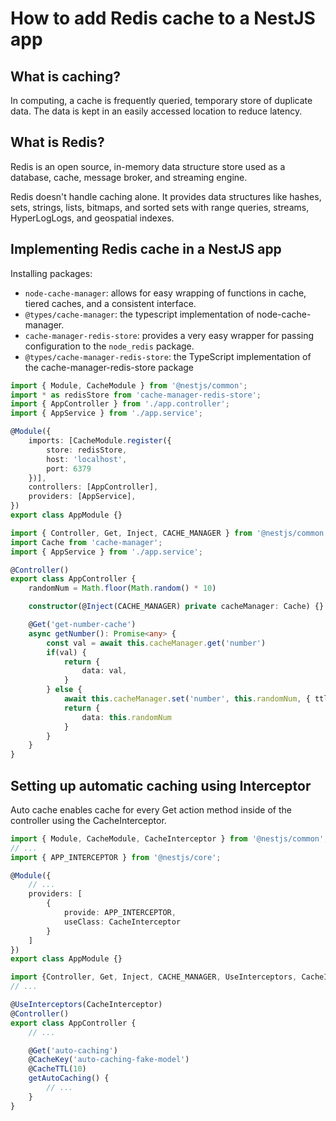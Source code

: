 # How to add Redis cache to a NestJS app

## What is caching?
In computing, a cache is frequently queried, temporary store of duplicate data. The data is kept in an easily accessed location to reduce latency.

## What is Redis?
Redis is an open source, in-memory data structure store used as a database, cache, message broker, and streaming engine.

Redis doesn't handle caching alone. It provides data structures like hashes, sets, strings, lists, bitmaps, and sorted sets with range queries, streams, HyperLogLogs, and geospatial indexes.

## Implementing Redis cache in a NestJS app
Installing packages:
- `node-cache-manager`: allows for easy wrapping of functions in cache, tiered caches, and a consistent interface.
- `@types/cache-manager`: the typescript implementation of node-cache-manager.
- `cache-manager-redis-store`: provides a very easy wrapper for passing configuration to the `node_redis` package. 
- `@types/cache-manager-redis-store`: the TypeScript implementation of the cache-manager-redis-store package

```typescript
import { Module, CacheModule } from '@nestjs/common';
import * as redisStore from 'cache-manager-redis-store';
import { AppController } from './app.controller';
import { AppService } from './app.service';

@Module({
    imports: [CacheModule.register({ 
        store: redisStore,
        host: 'localhost',
        port: 6379
    })],
    controllers: [AppController],
    providers: [AppService],
})
export class AppModule {}
```

```typescript
import { Controller, Get, Inject, CACHE_MANAGER } from '@nestjs/common';
import Cache from 'cache-manager';
import { AppService } from './app.service';

@Controller()
export class AppController {
    randomNum = Math.floor(Math.random() * 10)

    constructor(@Inject(CACHE_MANAGER) private cacheManager: Cache) {}

    @Get('get-number-cache')
    async getNumber(): Promise<any> {
        const val = await this.cacheManager.get('number')
        if(val) {
            return {
                data: val,
            }
        } else {
            await this.cacheManager.set('number', this.randomNum, { ttl: 1000 })
            return {
                data: this.randomNum
            }
        }
    }
}
```

## Setting up automatic caching using Interceptor
Auto cache enables cache for every Get action method inside of the controller using the CacheInterceptor.

```typescript
import { Module, CacheModule, CacheInterceptor } from '@nestjs/common';
// ...
import { APP_INTERCEPTOR } from '@nestjs/core';

@Module({
    // ...
    providers: [
        {
            provide: APP_INTERCEPTOR,
            useClass: CacheInterceptor
        }
    ]
})
export class AppModule {}
```

```typescript
import {Controller, Get, Inject, CACHE_MANAGER, UseInterceptors, CacheInterceptor} from '@nestjs/common';
// ...

@UseInterceptors(CacheInterceptor)
@Controller()
export class AppController {
    // ...

    @Get('auto-caching')
    @CacheKey('auto-caching-fake-model')
    @CacheTTL(10)
    getAutoCaching() {
        // ...
    }
}
```